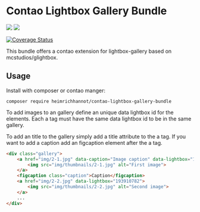 # Contao Lightbox Gallery Bundle

[![](https://img.shields.io/packagist/v/heimrichhannot/contao-lightbox-gallery-bundle.svg)](https://packagist.org/packages/heimrichhannot/contao-lightbox-gallery-bundle)
[![](https://img.shields.io/packagist/dt/heimrichhannot/contao-lightbox-gallery-bundle.svg)](https://packagist.org/packages/heimrichhannot/contao-lightbox-gallery-bundle)


[![Coverage Status](https://coveralls.io/repos/github/heimrichhannot/contao-lightbox-gallery-bundle/badge.svg?branch=master)](https://coveralls.io/github/heimrichhannot/contao-lightbox-gallery-bundle?branch=master)

This bundle offers a contao extension for lightbox-gallery based on mcstudios/glightbox.

## Usage

Install with composer or contao manger:

```
composer require heimrichhannot/contao-lightbox-gallery-bundle
```

To add images to an gallery define an unique data lightbox id for the elements.
Each a tag must have the same data lightbox id to be in the same gallery.

To add an title to the gallery simply add a title attribute to the a tag.
If you want to add a caption add an figcaption element after the a tag.

```html
<div class="gallery">
    <a href="img/2-1.jpg" data-caption="Image caption" data-lightbox="193910782" title="Title">
        <img src="img/thumbnails/2-1.jpg" alt="First image">
    </a>
    <figcaption class="caption">Caption</figcaption>
    <a href="img/2-2.jpg" data-lightbox="193910782">
        <img src="img/thumbnails/2-2.jpg" alt="Second image">
    </a>
    ...
</div>
```